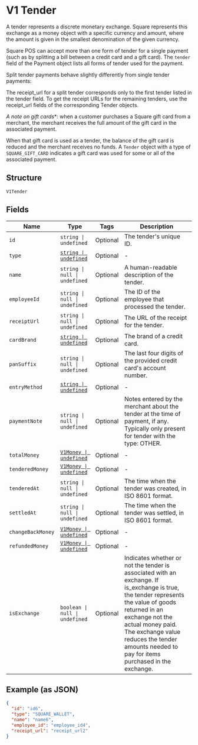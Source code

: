 
# V1 Tender

A tender represents a discrete monetary exchange. Square represents this
exchange as a money object with a specific currency and amount, where the
amount is given in the smallest denomination of the given currency.

Square POS can accept more than one form of tender for a single payment (such
as by splitting a bill between a credit card and a gift card). The `tender`
field of the Payment object lists all forms of tender used for the payment.

Split tender payments behave slightly differently from single tender payments:

The receipt_url for a split tender corresponds only to the first tender listed
in the tender field. To get the receipt URLs for the remaining tenders, use
the receipt_url fields of the corresponding Tender objects.

*A note on gift cards**: when a customer purchases a Square gift card from a
merchant, the merchant receives the full amount of the gift card in the
associated payment.

When that gift card is used as a tender, the balance of the gift card is
reduced and the merchant receives no funds. A `Tender` object with a type of
`SQUARE_GIFT_CARD` indicates a gift card was used for some or all of the
associated payment.

## Structure

`V1Tender`

## Fields

| Name | Type | Tags | Description |
|  --- | --- | --- | --- |
| `id` | `string \| undefined` | Optional | The tender's unique ID. |
| `type` | [`string \| undefined`](../models/v1-tender-type.md) | Optional | - |
| `name` | `string \| null \| undefined` | Optional | A human-readable description of the tender. |
| `employeeId` | `string \| null \| undefined` | Optional | The ID of the employee that processed the tender. |
| `receiptUrl` | `string \| null \| undefined` | Optional | The URL of the receipt for the tender. |
| `cardBrand` | [`string \| undefined`](../models/v1-tender-card-brand.md) | Optional | The brand of a credit card. |
| `panSuffix` | `string \| null \| undefined` | Optional | The last four digits of the provided credit card's account number. |
| `entryMethod` | [`string \| undefined`](../models/v1-tender-entry-method.md) | Optional | - |
| `paymentNote` | `string \| null \| undefined` | Optional | Notes entered by the merchant about the tender at the time of payment, if any. Typically only present for tender with the type: OTHER. |
| `totalMoney` | [`V1Money \| undefined`](../models/v1-money.md) | Optional | - |
| `tenderedMoney` | [`V1Money \| undefined`](../models/v1-money.md) | Optional | - |
| `tenderedAt` | `string \| null \| undefined` | Optional | The time when the tender was created, in ISO 8601 format. |
| `settledAt` | `string \| null \| undefined` | Optional | The time when the tender was settled, in ISO 8601 format. |
| `changeBackMoney` | [`V1Money \| undefined`](../models/v1-money.md) | Optional | - |
| `refundedMoney` | [`V1Money \| undefined`](../models/v1-money.md) | Optional | - |
| `isExchange` | `boolean \| null \| undefined` | Optional | Indicates whether or not the tender is associated with an exchange. If is_exchange is true, the tender represents the value of goods returned in an exchange not the actual money paid. The exchange value reduces the tender amounts needed to pay for items purchased in the exchange. |

## Example (as JSON)

```json
{
  "id": "id6",
  "type": "SQUARE_WALLET",
  "name": "name6",
  "employee_id": "employee_id4",
  "receipt_url": "receipt_url2"
}
```

